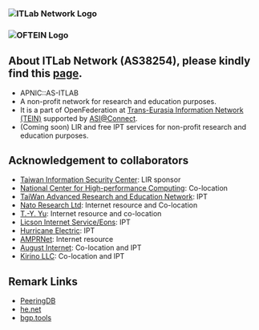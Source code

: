 ### ![ITLab Network Logo](https://connect.itlab.cc/misc/itlabnet.png)
### ![OFTEIN Logo](https://connect.itlab.cc/misc/sponsor.png)

## About ITLab Network (AS38254), please kindly find this [page](https://connect.itlab.cc).
* APNIC::AS-ITLAB
* A non-profit network for research and education purposes.
* It is a part of OpenFederation at [Trans-Eurasia Information Network (TEIN)](https://www.tein3.net/) supported by [ASI@Connect](https://www.tein.asia/).
* (Coming soon) LIR and free IPT services for non-profit research and education purposes.

## Acknowledgement to collaborators 
* [Taiwan Information Security Center](https://www.twisc.org/): LIR sponsor
* [National Center for High-performance Computing](https://www.nchc.org.tw/): Co-location 
* [TaiWan Advanced Research and Education Network](https://www.twaren.net/english/): IPT
* [Nato Research Ltd](https://internet.nat.moe/): Internet resource and Co-location
* [T.-Y. Yu](https://network.steveyi.net/): Internet resource and co-location
* [Licson Internet Service/Eons](https://licson.net/): IPT
* [Hurricane Electric](https://bgp.he.net/): IPT
* [AMPRNet](https://portal.ampr.org/): Internet resource
* [August Internet](https://www.august.tw/): Co-location and IPT
* [Kirino LLC](https://www.as41378.net/): Co-location and IPT

## Remark Links
* [PeeringDB](https://as38254.peeringdb.com/)  
* [he.net](https://bgp.he.net/AS38254)  
* [bgp.tools](https://bgp.tools/as/38254)
